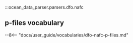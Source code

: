 :::ocean_data_parser.parsers.dfo.nafc

## p-files vocabulary

--8<-- "docs/user_guide/vocabularies/dfo-nafc-p-files.md"
